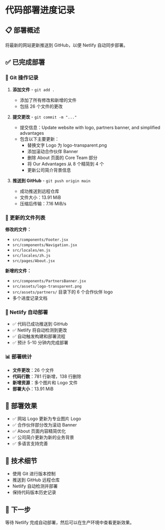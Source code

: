 # 代码部署进度记录

## 📋 部署概述

将最新的网站更新推送到 GitHub，以便 Netlify 自动同步部署。

## ✅ 已完成部署

### 🔄 Git 操作记录

1. **添加文件** - `git add .`

   - 添加了所有修改和新增的文件
   - 包括 26 个文件的更改

2. **提交更改** - `git commit -m "..."`

   - 提交信息：Update website with logo, partners banner, and simplified advantages
   - 包含以下主要更新：
     - 替换文字 Logo 为 logo-transparent.png
     - 添加滚动合作伙伴 Banner
     - 删除 About 页面的 Core Team 部分
     - 将 Our Advantages 从 8 个精简到 4 个
     - 更新公司简介背景信息

3. **推送到 GitHub** - `git push origin main`
   - 成功推送到远程仓库
   - 文件大小：13.91 MiB
   - 压缩后传输：7.16 MiB/s

### 📁 更新的文件列表

**修改的文件：**

- `src/components/Footer.jsx`
- `src/components/Navigation.jsx`
- `src/locales/en.js`
- `src/locales/zh.js`
- `src/pages/About.jsx`

**新增的文件：**

- `src/components/PartnersBanner.jsx`
- `src/assets/logo-transparent.png`
- `src/assets/partners/` 目录下的 6 个合作伙伴 logo
- 多个进度记录文档

### 🚀 Netlify 自动部署

- ✅ 代码已成功推送到 GitHub
- ✅ Netlify 将自动检测到更改
- ✅ 自动触发构建和部署流程
- ✅ 预计 5-10 分钟内完成部署

### 📊 部署统计

- **文件更改**：26 个文件
- **代码行数**：781 行新增，138 行删除
- **新增资源**：多个图片和 Logo 文件
- **部署大小**：13.91 MiB

## 🎯 部署效果

- ✅ 网站 Logo 更新为专业图片 Logo
- ✅ 合作伙伴部分改为滚动 Banner
- ✅ About 页面内容精简优化
- ✅ 公司简介更新为新的业务背景
- ✅ 多语言支持完善

## 📝 技术细节

- 使用 Git 进行版本控制
- 推送到 GitHub 远程仓库
- Netlify 自动检测并部署
- 保持代码版本历史记录

## 🚀 下一步

等待 Netlify 完成自动部署，然后可以在生产环境中查看更新效果。

